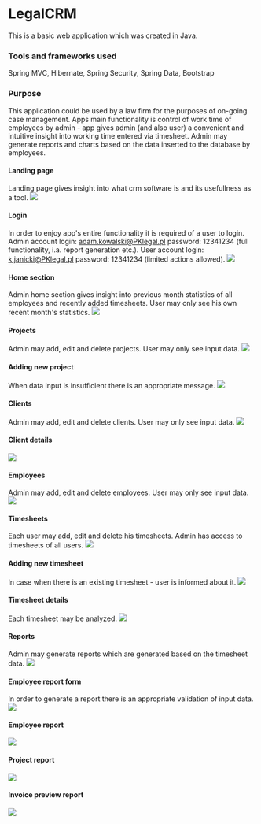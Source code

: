 # LegalCRM
This is a basic web application which was created in Java.

### Tools and frameworks used
Spring MVC, Hibernate, Spring Security, Spring Data, Bootstrap 

### Purpose
This application could be used by a law firm for the purposes of on-going case management. Apps main functionality is control of work time of employees by admin - app gives admin (and also user) a convenient and intuitive insight into working time entered via timesheet. Admin may generate reports and charts based on the data inserted to the database by employees.

#### Landing page
Landing page gives insight into what crm software is and its usefullness as a tool.
<img src="images/start.png">

#### Login
In order to enjoy app's entire functionality it is required of a user to login. Admin account login: adam.kowalski@PKlegal.pl password: 12341234 (full functionality, i.a. report generation etc.). User account login: k.janicki@PKlegal.pl password: 12341234 (limited actions allowed).
<img src="images/login.png">

#### Home section
Admin home section gives insight into previous month statistics of all employees and recently added timesheets. User may only see his own recent month's statistics. 
<img src="images/homeAdmin.png">

#### Projects
Admin may add, edit and delete projects. User may only see input data.
<img src="images/projectsList.png">

#### Adding new project
When data input is insufficient there is an appropriate message.
<img src="images/projectAdd.png">

#### Clients
Admin may add, edit and delete clients. User may only see input data.
<img src="images/clientsList.png">

#### Client details
<img src="images/clientDetails.png">

#### Employees
Admin may add, edit and delete employees. User may only see input data.
<img src="images/employeesList.png">

#### Timesheets
Each user may add, edit and delete his timesheets. Admin has access to timesheets of all users.
<img src="images/timesheetList.png">

#### Adding new timesheet
In case when there is an existing timesheet - user is informed about it.
<img src="images/timesheetAdd.png">

#### Timesheet details
Each timesheet may be analyzed.
<img src="images/timesheetDetails.png">

#### Reports
Admin may generate reports which are generated based on the timesheet data.
<img src="images/reportChoice.png">

#### Employee report form
In order to generate a report there is an appropriate validation of input data.
<img src="images/reportForm.png">

#### Employee report
<img src="images/reportEmployee.png">

#### Project report
<img src="images/reportProject.png">

#### Invoice preview report
<img src="images/reportInvoicePreview.png">
